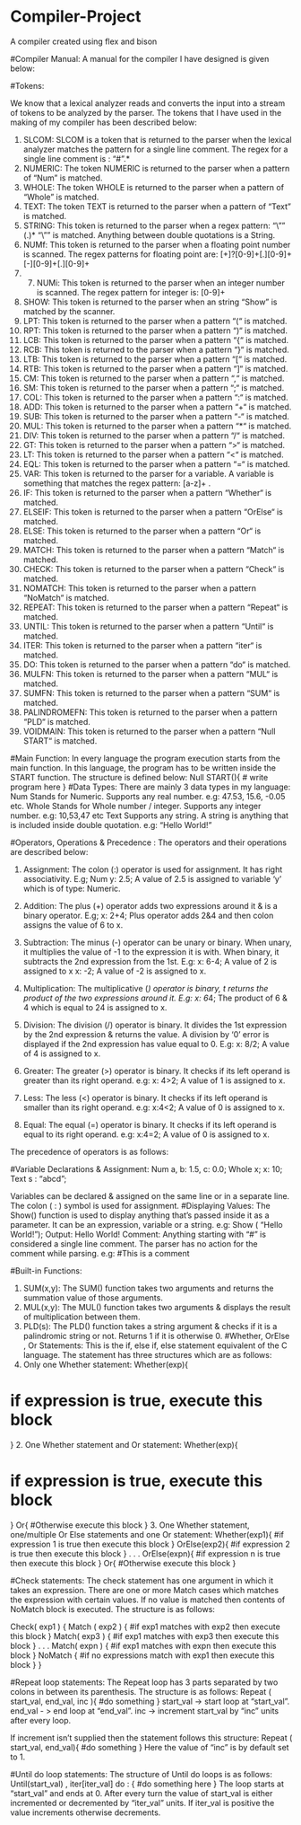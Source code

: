 # Compiler-Project
A compiler created using flex and bison

#Compiler Manual:
A manual for the compiler I have designed is given below:

#Tokens:

We know that a lexical analyzer reads and converts the input into a stream of tokens to be analyzed by the parser. The tokens that I have used in the making of my compiler has been described below:
1.	SLCOM: SLCOM is a token that is returned to the parser when the lexical analyzer matches the pattern for a single line comment. The regex for a single line comment is : “#”.*
2.	NUMERIC: The token NUMERIC is returned to the parser when a pattern of “Num” is matched.
3.	WHOLE: The token WHOLE is returned to the parser when a pattern of “Whole” is matched.
4.	TEXT: The token TEXT is returned to the parser when a pattern of “Text” is matched.
5.	STRING: This token is returned to the parser when a regex pattern: “\”” (.)* “\”” is matched. Anything between double quotations is a String.
6.	NUMf: This token is returned to the parser when a floating point number is scanned. The regex patterns for floating point are:
[+]?[0-9]+[.][0-9]+
[-][0-9]+[.][0-9]+
7.	7. NUMi: This token is returned to the parser when an integer number is scanned. The regex pattern for integer is:
[0-9]+
8.	SHOW: This token is returned to the parser when an string “Show” is matched by the scanner.
9.	LPT: This token is returned to the parser when a pattern “(“ is matched.
10.	 RPT: This token is returned to the parser when a pattern “)“ is matched.
11.	 LCB: This token is returned to the parser when a pattern “{“ is matched.
12.	 RCB: This token is returned to the parser when a pattern “}“ is matched.
13.	 LTB: This token is returned to the parser when a pattern “[“ is matched.
14.	 RTB: This token is returned to the parser when a pattern “]“ is matched.
15.	 CM: This token is returned to the parser when a pattern “,“ is matched.
16.	 SM: This token is returned to the parser when a pattern “;“ is matched.
17.	 COL: This token is returned to the parser when a pattern “:“ is matched.
18.	 ADD: This token is returned to the parser when a pattern “+“ is matched.
19.	 SUB: This token is returned to the parser when a pattern “-“ is matched.
20.	 MUL: This token is returned to the parser when a pattern “*“ is matched.
21.	 DIV: This token is returned to the parser when a pattern “/“ is matched.
22.	 GT: This token is returned to the parser when a pattern “>“ is matched.
23.	 LT: This token is returned to the parser when a pattern “<“ is matched.
24.	 EQL: This token is returned to the parser when a pattern “=“ is matched.
25.	 VAR: This token is returned to the parser for a variable. A variable is something that matches the regex pattern: [a-z]+ .
26.	 IF: This token is returned to the parser when a pattern “Whether“ is matched.
27.	 ELSEIF: This token is returned to the parser when a pattern “OrElse“ is matched.
28.	 ELSE: This token is returned to the parser when a pattern “Or“ is matched.
29.	 MATCH: This token is returned to the parser when a pattern “Match“ is matched.
30.	 CHECK: This token is returned to the parser when a pattern “Check“ is matched.
31.	 NOMATCH: This token is returned to the parser when a pattern “NoMatch“ is matched.
32.	 REPEAT: This token is returned to the parser when a pattern “Repeat“ is matched.
33.	 UNTIL: This token is returned to the parser when a pattern “Until“ is matched.
34.	 ITER: This token is returned to the parser when a pattern “iter“ is matched.
35.	 DO: This token is returned to the parser when a pattern “do“ is matched.
36.	 MULFN: This token is returned to the parser when a pattern “MUL“ is matched.
37.	 SUMFN: This token is returned to the parser when a pattern “SUM“ is matched.
38.	 PALINDROMEFN: This token is returned to the parser when a pattern “PLD“ is matched.
39.	 VOIDMAIN: This token is returned to the parser when a pattern “Null START“ is matched. 

#Main Function:
In every language the program execution starts from the main function. In this language, the program has to be written inside the START function. The structure is defined below:
Null START(){
	# write program here
}
#Data Types:
There are mainly 3 data types in my language:
Num	Stands for Numeric. Supports any real number. e.g: 47.53, 15.6, -0.05 etc.
Whole	Stands for Whole number / integer. Supports any integer number. e.g: 10,53,47 etc
Text	Supports any string. A string is anything that is included inside double quotation. e.g: “Hello World!”


#Operators, Operations & Precedence :
The operators and their operations are described below:
1.	Assignment: The colon (:) operator is used for assignment. It has right associativity. E.g;
Num y: 2.5;
A value of 2.5 is assigned to variable ‘y’ which is of type: Numeric. 
2.	Addition: The plus (+) operator adds two expressions around it & is a binary operator. E.g;
x: 2+4;
Plus operator adds 2&4 and then colon assigns the value of 6 to x.
3.	Subtraction: The minus (-) operator can be unary or binary. When unary, it multiplies the value of -1 to the expression it is with. When binary, it subtracts the 2nd expression from the 1st. E.g:
x: 6-4;
A value of 2 is assigned to x
x: -2;
A value of -2 is assigned to x.
 
4.	Multiplication: The multiplicative (*) operator is binary, t returns the product of the two expressions around it. E.g:
x: 6*4;
The product of 6 & 4 which is equal to 24 is assigned to x.
5.	Division: The division (/) operator is binary. It divides the 1st expression by the 2nd expression & returns the value. A division by ‘0’ error is displayed if the 2nd expression has value equal to 0. E.g:
x: 8/2;
A value of 4 is assigned to x.
6.	Greater: The greater (>) operator is binary. It checks if its left operand is greater than its right operand.
e.g:
x: 4>2;
A value of 1 is assigned to x.
7.	Less: The less (<) operator is binary. It checks if its left operand is smaller than its right operand.
e.g:
x:4<2;
A value of 0 is assigned to x.
8.	Equal: The equal (=) operator is binary. It checks if its left operand is equal to its right operand.
e.g:
x:4=2;
A value of 0 is assigned to x.

The precedence of operators is as follows:














#Variable Declarations & Assignment:
Num a, b: 1.5, c: 0.0;
Whole x;
x: 10;
Text s : “abcd”;

Variables can be declared & assigned on the same line or in a separate line. The colon ( : ) symbol is used for assignment.
#Displaying Values:
The Show() function is used to display anything that’s passed inside it as a parameter. It can be an expression, variable or a string.
e.g:
Show ( “Hello World!”);
Output: Hello World!
Comment:
Anything starting with “#” is considered a single line comment. The parser has no action for the comment while parsing.
e.g:
        #This is a comment

#Built-in Functions:
1.	SUM(x,y): The SUM() function takes two arguments and returns the summation value of those arguments. 
2.	MUL(x,y): The MUL() function takes two arguments & displays the result of multiplication between them.
3.	PLD(s): The PLD() function takes a string argument & checks if it is a palindromic string or not. Returns 1 if it is otherwise 0.
#Whether, OrElse , Or Statements:
This is the if, else if, else statement equivalent of the C language. The statement has three structures which are as follows:
1.	Only one Whether statement:
Whether(exp){
# if expression is true, execute this block
}
2.	One Whether statement and Or statement:
Whether(exp){
# if expression is true, execute this block
}
Or{
 #Otherwise execute this block
}
3.	One Whether statement, one/multiple Or Else statements and one Or statement:
Whether(exp1){
#if expression 1 is true then execute this block
}
OrElse(exp2){
#if expression 2 is true then execute this block
}
.
.
.
OrElse(expn){
#if expression n is true then execute this block
}
Or{
#Otherwise execute this block
}

#Check statements:
The check statement has one argument in which it takes an expression. There are one or more Match cases which matches the expression with certain values. If no value is matched then contents of NoMatch block is executed. The structure is as follows:


Check( exp1 ) {
		Match ( exp2 ) {
		#if exp1 matches with exp2 then execute this block
		}
		Match( exp3 ) {
		#if exp1 matches with exp3 then execute this block
		}
		.
		.
		.
		Match( expn ) {
		#if exp1 matches with expn then execute this block
		}
		NoMatch {
	#if no expressions match with exp1 then execute this block
		}
	}

#Repeat loop statements:
The Repeat loop has 3 parts separated by two colons in between its parenthesis. The structure is as follows:
Repeat ( start_val, end_val, inc ){
#do something
}
start_val -> start loop at “start_val”.
end_val - > end loop at “end_val”.
inc -> increment start_val by “inc” units after every loop.

If increment isn’t supplied then the statement follows this structure:
Repeat ( start_val, end_val){
#do something
}
Here the value of “inc” is by default set to 1.

#Until do loop statements:
The structure of Until do loops is as follows:
Until(start_val) , iter[iter_val] do : {
	#do something here
} 
The loop starts at “start_val” and ends at 0. After every turn the value of start_val is either incremented or decremented by “iter_val” units. If iter_val is positive the value increments otherwise decrements.

